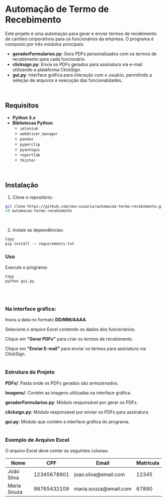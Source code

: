# Automação de Termo de Recebimento

Este projeto é uma automação para gerar e enviar termos de recebimento de cartões corporativos para os funcionários da empresa. O programa é composto por três módulos principais:

- **geradorFormularios.py**: Gera PDFs personalizados com os termos de recebimento para cada funcionário.
- **clicksign.py**: Envia os PDFs gerados para assinatura via e-mail utilizando a plataforma ClickSign.
- **gui.py**: Interface gráfica para interação com o usuário, permitindo a seleção de arquivos e execução das funcionalidades.
<br/>

## Requisitos

- **Python 3.x**
- **Bibliotecas Python**:
  - `selenium`
  - `webdriver_manager`
  - `pandas`
  - `pyperclip`
  - `pyautogui`
  - `reportlab`
  - `tkinter`
<br/>

## Instalação

1. Clone o repositório:
 ```bash
 git clone https://github.com/seu-usuario/automacao-termo-recebimento.git
 cd automacao-termo-recebimento
```
<br/>

2. Instale as dependências:

```bash
Copy
pip install -r requirements.txt
```

### Uso
Execute o programa:

```bash
Copy
python gui.py
```
<br/>
<br/>

### Na interface gráfica:

Insira a data no formato **DD/MM/AAAA**.

Selecione o arquivo Excel contendo os dados dos funcionários.

Clique em **"Gerar PDFs"** para criar os termos de recebimento.

Clique em **"Enviar E-mail"** para enviar os termos para assinatura via ClickSign.
<br/>
<br/>

### Estrutura do Projeto
**PDFs/**: Pasta onde os PDFs gerados são armazenados.

**Imagens/**: Contém as imagens utilizadas na interface gráfica.

**geradorFormularios.py**: Módulo responsável por gerar os PDFs.

**clicksign.py**: Módulo responsável por enviar os PDFs para assinatura.

**gui.py**: Módulo que contém a interface gráfica do programa.
<br/>
<br/>

### Exemplo de Arquivo Excel
O arquivo Excel deve conter as seguintes colunas:

<table> <thead> <tr> <th>Nome</th> <th>CPF</th> <th>Email</th> <th>Matrícula</th> </tr> </thead> <tbody> <tr> <td>João Silva</td> <td>12345678901</td> <td>joao.silva@email.com</td> <td>12345</td> </tr> <tr> <td>Maria Souza</td> <td>98765432109</td> <td>maria.souza@email.com</td> <td>67890</td> </tr> </tbody> </table> 
